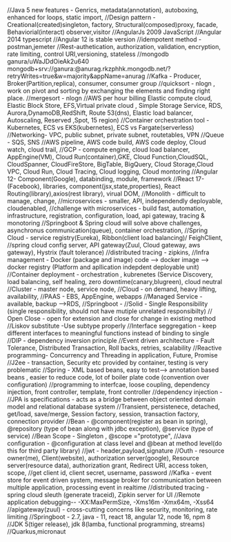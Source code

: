   //Java 5 new features - Genrics, metadata(annotation), autoboxing, enhanced for loops, static import,
     //Design pattern - Creational(created)singleton, factory, Structural(composed)proxy, facade, Behaviorial(interact) observer,visitor
     //AngularJs 2009 JavaScript
     //Angular 2014 typescript
     //Angular 12 is stable version
     //idempotent method - postman,jemeter
     //Rest-authetication, authorization, validation, encryption, rate limiting, control URI,versioning, stateless
     //mongodb ganura/uWaJDdOieAk2u640 mongodb+srv://ganura:<password>@anurag.rkzphhk.mongodb.net/?retryWrites=true&w=majority&appName=anurag
     //Kafka - Producer, Broker(Partition,replica), consumer, consumer group
     //quicksort - nlogn , work on pivot and sorting by exchanging the elements and finding right place.
     //mergesort - nlogn
     //AWS per hour billing Elastic compute cloud, Elastic Block Store, EFS,Virtual private cloud , Simple Storage Service, RDS, Aurora,DynamoDB,RedShift, Route 53(dns), Elastic load balancer, Autoscaling, Reserved ,Spot, 15 region)
     //Container orchestration tool - Kubernetes, ECS vs EKS(kubernetes), ECS vs Fargate(serverless)
     //Networking- VPC, public subnet, private subnet, routetables, VPN
     //Queue - SQS, SNS
     //AWS pipeline, AWS code build, AWS code deploy, Cloud watch, cloud trail,
     //GCP - compute engine, cloud load balancer, AppEngine(VM), Cloud Run(container),GKE, Cloud Function,CloudSQL, CloudSpanner, CloudFireStore, BigTable, BigQuery, Cloud Storage,Cloud VPC, Cloud Run, Cloud Tracing, Cloud logging, Cloud montoring
     //Angular 12- Component(Google), databinding, module, framework
     //React 17- (Facebook), libraries, component(jsx,state,properties), React Routing(library),axios(rest library), virual DOM,
     //Monolith - difficult to manage, change,
     //microservices - smaller, API, independendly deployable, cloudenabled,
     //challenge with microservices - build fast, automation, infrastructure, registration, configuration, load, api gateway, tracing & monotoring
     //Springboot & Spring cloud will solve above challenges, asynchronus communication(queue), container orchestration,
     //Spring Cloud - service registry(Eureka), Ribbon(client load balancing)/ FeighClient,
     //spring cloud config server,  API gateway(Zuul, Cloud gateway, aws gateway), Hystrix (fault tolerance)
     //distributed tracing - zipkins,
     //Infra management - Docker (package and image) code --> docker image --> docker registry (Platform and apllication indepdent deployable unit)
     //Container deployment - orchestration , kubrenetes (Service Discovery, load balancing, self healing, zero downtime(canary,blugreen), cloud neutral
     //Cluster - master node, service node,
     //Cloud - on demand, heavy lifting, availability,
     //PAAS - EBS, AppEngine, webapps //Managed Service - available, backup -->RDS,
     //Springboot -
     //Solid - Single Responsibility (single responsibility, should not have mutiple unrelated responsibilty)
     // Open Close - open for extension and close for change in existing method
     //Liskov substitute -Use subtype properly
     //Interface seggregation - keep different interfaces to meaningful functions instead of binding to single
     //DIP - dependency inversion principle
     //Event driven architecture - Fault Tolerance, Distributed Transaction, Roll backs, retries, scalability
     //Reactive programming- Concurrency and Threading in application, Future, Promise
     //J2ee - transaction, Security etc provided by container, testing is very problematic
     //Spring - XML based beans, easy to test--> annotation based beans , easier to reduce code, lot of boiler plate code (convention over configuration)
     //programming to interfcae, loose coupling, dependency injection, front controller, template, front controller
     //dependency injection -
     //JPA is specifications - acts as a bridge between object oriented domain model and relational database system
     //Transient, persistenece, detached, get/load, save/merge, Session factory, session, transaction factory, connection provider
     //Bean - @component(register as bean in spring), @repository (type of bean along with jdbc exception), @service (type of service)
     //Bean Scope - Singleton , @scope ="prototype",
     //Java configuration - @configuration at class level and @bean at method level(do this for third party library)
     //jwt - header,payload,signature
     //Outh - resource owner(me), Client(website), authorization server(google),  Resource server(resource data), authorization grant, Redirect URI, access token, scope, 
     //get client id, client secret, username, password
     //Kafka - event store for event driven system, message broker for communication between multiple application, processing event in realtime
     //distributed tracing - spring cloud sleuth (generate traceid), Zipkin server for UI
     //Remote application debugging-- -XX:MaxPermSize, -Xms16m -Xmx64m, -Xss64
     //apigateway(zuul) - cross-cutting concerns like security, monitoring, rate limiting
     //Springboot - 2.7, java - 11, react 18, angular 12, node 16, npm 8
     //JDK 5(tiger release), jdk 8(lamba, functional programming, streams)
     //Quarkus,micronaut

